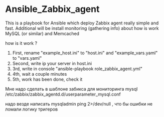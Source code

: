 # Ansible_Zabbix_agent
This is a playbook for Ansible which deploy Zabbix agent really simple and fast. Additional will be install monitoring (gathering info)  about how is work MySQL (or similar) and Memcached

how is it work ?

1. First, rename "example_host.ini" to "host.ini" and "example_vars.yaml" to "vars.yaml"
2. Second, write ip your server in host.ini
3. 3rd, write in console "ansible-playbook role_zabbix_agent.yml"
4. 4th, wait a couple minutes
5. 5th, work has been done, check it


Мне надо сделать в шаблоне забикса для мониторинга mysql 
/etc/zabbix/zabbix_agentd.d/userparameter_mysql.conf

надо везде написать mysqladmin ping 2>/dev/null , что бы ошибки не ломали логику тригеров



